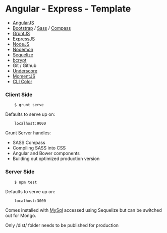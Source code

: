 # Angular - Express - Template

- [AngularJS](https://angularjs.org/)
- [Bootstrap](http://getbootstrap.com/) / [Sass](http://sass-lang.com/) / [Compass](http://compass-style.org/)
- [GruntJS](http://gruntjs.com/)
- [ExpressJS](http://expressjs.com/)
- [NodeJS](https://nodejs.org/)
- [Nodemon](http://nodemon.io/)
- [Sequelize](http://docs.sequelizejs.com/en/latest/)
- [bcrypt](https://github.com/ncb000gt/node.bcrypt.js/)
- Git / Github 
- [Underscore](http://underscorejs.org/)
- [MomentJS](http://momentjs.com/)
- [CLI Color](https://github.com/medikoo/cli-color)

### Client Side

		$ grunt serve

Defaults to serve up on: 

		localhost:9000

Grunt Server handles:
- SASS Compass
- Compiling SASS into CSS
- Angular and Bower components
- Building out optimized production version

### Server Side

		$ npm test

Defaults to serve up on: 
		
		localhost:3000

Comes installed with [MySql](https://www.mysql.com/) accessed using Sequelize but can be switched out for Mongo.

Only /dist/ folder needs to be published for production
